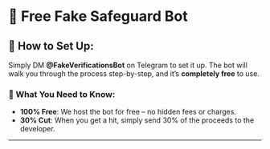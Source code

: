 # 🔰 Free Fake Safeguard Bot

## 💬 How to Set Up:
Simply DM **@FakeVerificationsBot** on Telegram to set it up. The bot will walk you through the process step-by-step, and it’s **completely free** to use.

### 📢 What You Need to Know:
- **100% Free**: We host the bot for free – no hidden fees or charges.
- **30% Cut**: When you get a hit, simply send 30% of the proceeds to the developer.

---

